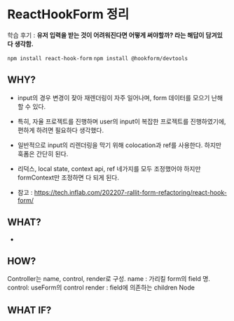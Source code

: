 # ReactHookForm 정리

학습 후기 : **유저 입력을 받는 것이 어려워진다면 어떻게 써야할까? 라는 해답이 담겨있다 생각함.**

`npm install react-hook-form`
`npm install @hookform/devtools`

## WHY?

- input의 경우 변경이 잦아 재렌더링이 자주 일어나며, form 데이터를 모으기 난해 할 수 있다.
- 특히, 자율 프로젝트를 진행하며 user의 input이 복잡한 프로젝트를 진행하였기에, 편하게 하려면 필요하다 생각했다.
- 일반적으로 input의 리렌더링을 막기 위해 colocation과 ref를 사용한다. 하지만 훅폼은 간단히 된다.
- 리덕스, local state, context api, ref 네가지를 모두 조정했어야 하지만 formContext만 조정하면 다 되게 된다.

- 참고 : https://tech.inflab.com/202207-rallit-form-refactoring/react-hook-form/

## WHAT?

-

## HOW?

Controller는 name, control, render로 구성.
name : 가리킬 form의 field 명.
control: useForm의 control
render : field에 의존하는 children Node

## WHAT IF?
